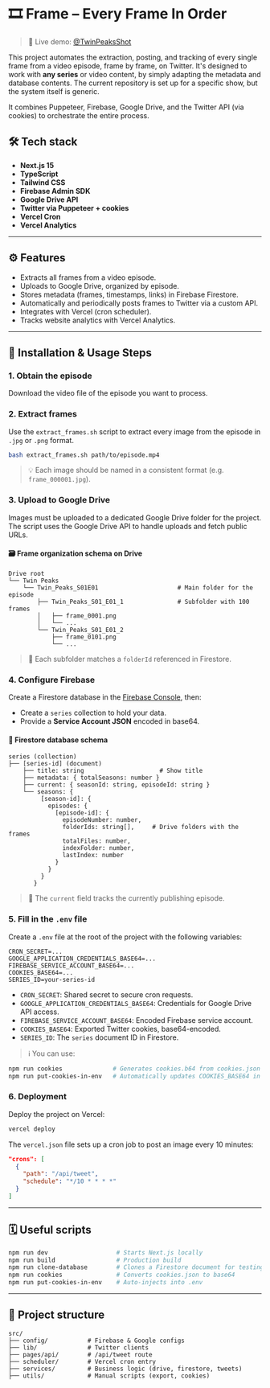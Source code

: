 # 🎞️ Frame – Every Frame In Order

> 🧪 Live demo: [@TwinPeaksShot](https://x.com/TwinPeaksShot)

This project automates the extraction, posting, and tracking of every single frame from a video episode, frame by frame, on Twitter. It's designed to work with **any series** or video content, by simply adapting the metadata and database contents. The current repository is set up for a specific show, but the system itself is generic.

It combines Puppeteer, Firebase, Google Drive, and the Twitter API (via cookies) to orchestrate the entire process.

## 🛠️ Tech stack

* **Next.js 15**
* **TypeScript**
* **Tailwind CSS**
* **Firebase Admin SDK**
* **Google Drive API**
* **Twitter via Puppeteer + cookies**
* **Vercel Cron**
* **Vercel Analytics**

---

## ⚙️ Features

* Extracts all frames from a video episode.
* Uploads to Google Drive, organized by episode.
* Stores metadata (frames, timestamps, links) in Firebase Firestore.
* Automatically and periodically posts frames to Twitter via a custom API.
* Integrates with Vercel (cron scheduler).
* Tracks website analytics with Vercel Analytics.

---

## 🚀 Installation & Usage Steps

### 1. Obtain the episode

Download the video file of the episode you want to process.

### 2. Extract frames

Use the `extract_frames.sh` script to extract every image from the episode in `.jpg` or `.png` format.

```bash
bash extract_frames.sh path/to/episode.mp4
```

> 💡 Each image should be named in a consistent format (e.g. `frame_000001.jpg`).

### 3. Upload to Google Drive

Images must be uploaded to a dedicated Google Drive folder for the project. The script uses the Google Drive API to handle uploads and fetch public URLs.

#### 🗃️ Frame organization schema on Drive

```
Drive root
└── Twin Peaks
    └── Twin_Peaks_S01E01                      # Main folder for the episode
        ├── Twin_Peaks_S01_E01_1               # Subfolder with 100 frames
        │   ├── frame_0001.png
        │   └── ...
        └── Twin_Peaks_S01_E01_2
            ├── frame_0101.png
            └── ...
```

> 📂 Each subfolder matches a `folderId` referenced in Firestore.

### 4. Configure Firebase

Create a Firestore database in the [Firebase Console](https://console.firebase.google.com/), then:

* Create a `series` collection to hold your data.
* Provide a **Service Account JSON** encoded in base64.

#### 📁 Firestore database schema

```
series (collection)
├── [series-id] (document)
    ├── title: string                     # Show title
    ├── metadata: { totalSeasons: number }
    ├── current: { seasonId: string, episodeId: string }
    └── seasons: {
         [season-id]: {
           episodes: {
             [episode-id]: {
               episodeNumber: number,
               folderIds: string[],     # Drive folders with the frames
               totalFiles: number,
               indexFolder: number,
               lastIndex: number
             }
           }
         }
       }
```

> 🔹 The `current` field tracks the currently publishing episode.

### 5. Fill in the `.env` file

Create a `.env` file at the root of the project with the following variables:

```env
CRON_SECRET=...
GOOGLE_APPLICATION_CREDENTIALS_BASE64=...
FIREBASE_SERVICE_ACCOUNT_BASE64=...
COOKIES_BASE64=...
SERIES_ID=your-series-id
```

* `CRON_SECRET`: Shared secret to secure cron requests.
* `GOOGLE_APPLICATION_CREDENTIALS_BASE64`: Credentials for Google Drive API access.
* `FIREBASE_SERVICE_ACCOUNT_BASE64`: Encoded Firebase service account.
* `COOKIES_BASE64`: Exported Twitter cookies, base64-encoded.
* `SERIES_ID`: The `series` document ID in Firestore.

> ℹ️ You can use:

```bash
npm run cookies              # Generates cookies.b64 from cookies.json
npm run put-cookies-in-env   # Automatically updates COOKIES_BASE64 in .env
```

### 6. Deployment

Deploy the project on Vercel:

```bash
vercel deploy
```

The `vercel.json` file sets up a cron job to post an image every 10 minutes:

```json
"crons": [
  {
    "path": "/api/tweet",
    "schedule": "*/10 * * * *"
  }
]
```

---

## 🗓️ Useful scripts

```bash
npm run dev                   # Starts Next.js locally
npm run build                 # Production build
npm run clone-database        # Clones a Firestore document for testing
npm run cookies               # Converts cookies.json to base64
npm run put-cookies-in-env    # Auto-injects into .env
```

---

## 📁 Project structure

```
src/
├── config/           # Firebase & Google configs
├── lib/              # Twitter clients
├── pages/api/        # /api/tweet route
├── scheduler/        # Vercel cron entry
├── services/         # Business logic (drive, firestore, tweets)
├── utils/            # Manual scripts (export, cookies)
```